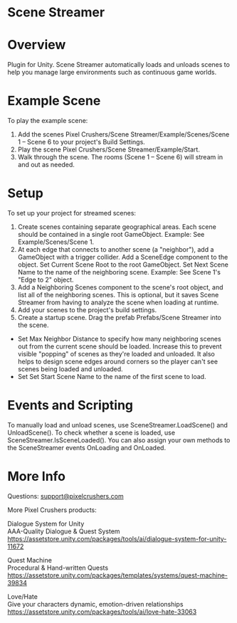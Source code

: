 # Scene Streamer

# Overview
Plugin for Unity. Scene Streamer automatically loads and unloads scenes to help you manage large environments
such as continuous game worlds.

# Example Scene
To play the example scene:
1. Add the scenes Pixel Crushers/Scene Streamer/Example/Scenes/Scene 1 – Scene 6 to your project's Build Settings.
2. Play the scene Pixel Crushers/Scene Streamer/Example/Start. 
3. Walk through the scene. The rooms (Scene 1 – Scene 6) will stream in and out as needed.

# Setup
To set up your project for streamed scenes:
1. Create scenes containing separate geographical areas. Each scene should be contained in a single root GameObject.
Example: See Example/Scenes/Scene 1.
2. At each edge that connects to another scene (a "neighbor"), add a GameObject with a trigger collider. Add a SceneEdge component to the object. Set Current Scene Root to the
root GameObject. Set Next Scene Name to the name of the neighboring scene.
Example: See Scene 1's "Edge to 2" object.
3. Add a Neighboring Scenes component to the scene's root object, and list all of the neighboring scenes. This is optional, but it saves Scene Streamer from having to analyze
the scene when loading at runtime.
4. Add your scenes to the project's build settings.
5. Create a startup scene. Drag the prefab Prefabs/Scene Streamer into the scene. 
  - Set Max Neighbor Distance to specify how many neighboring scenes out from the current scene should be loaded. Increase this to prevent visible "popping" of scenes as they're loaded and unloaded. It also helps to design scene edges around corners so the player can't see scenes being loaded and unloaded.
  - Set Set Start Scene Name to the name of the first scene to load.

# Events and Scripting
To manually load and unload scenes, use SceneStreamer.LoadScene() and UnloadScene().
To check whether a scene is loaded, use SceneStreamer.IsSceneLoaded().
You can also assign your own methods to the SceneStreamer events OnLoading and OnLoaded.

# More Info

Questions: support@pixelcrushers.com

More Pixel Crushers products:

Dialogue System for Unity<br> 
AAA-Quality Dialogue & Quest System<br>
https://assetstore.unity.com/packages/tools/ai/dialogue-system-for-unity-11672

Quest Machine<br>
Procedural & Hand-written Quests<br>
https://assetstore.unity.com/packages/templates/systems/quest-machine-39834

Love/Hate<br>
Give your characters dynamic, emotion-driven relationships<br>
https://assetstore.unity.com/packages/tools/ai/love-hate-33063

